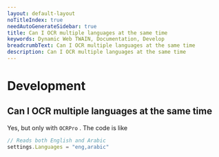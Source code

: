 ```yaml
---
layout: default-layout
noTitleIndex: true
needAutoGenerateSidebar: true
title: Can I OCR multiple languages at the same time
keywords: Dynamic Web TWAIN, Documentation, Develop
breadcrumbText: Can I OCR multiple languages at the same time
description: Can I OCR multiple languages at the same time
---
```


# Development

## Can I OCR multiple languages at the same time

Yes, but only with `OCRPro` . The code is like

``` javascript
// Reads both English and Arabic
settings.Languages = "eng,arabic"
```

